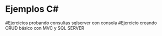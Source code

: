 # Ejemplos C# 

#Ejercicios probando consultas sqlserver con consola 
#Ejercicio creando CRUD básico con MVC y SQL SERVER
